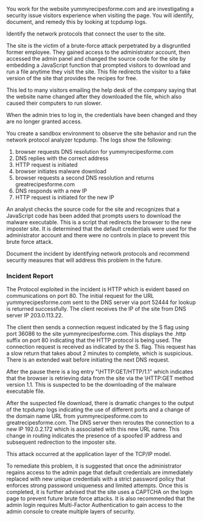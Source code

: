 You work for the website yummyrecipesforme.com and are investigating a security issue visitors experience when visiting the page. You will identify, document, and remedy this by looking at tcpdump logs.

Identify the network protocols that connect the user to the site.

The site is the victim of a brute-force attack perpetrated by a disgruntled former employee. They gained access to the administrator account, then accessed the admin panel and changed the source code for the site by embedding a JavaScript function that prompted visitors to download and run a file anytime they visit the site. This file redirects the visitor to a fake version of the site that provides the recipes for free. 

This led to many visitors emailing the help desk of the company saying that the website name changed after they downloaded the file, which also caused their computers to run slower.

When the admin tries to log in, the credentials have been changed and they are no longer granted access. 

You create a sandbox environment  to observe the site behavior and run the network protocol analyzer tcpdump. The logs show the following:

1. browser requests DNS resolution for yummyrecipesforme.com
2. DNS replies with the correct address
3. HTTP request is initiated
4. browser initiates malware download
5. browser requests a second DNS resolution and returns greatrecipesforme.com
6. DNS responds with a new IP
7. HTTP request is initiated for the new IP

An analyst checks the source code for the site and recognizes that a JavaScript code has been added that prompts users to download the malware executable.  This is a script that redirects the browser to the new imposter site. It is determined that the default credentials were used for the administrator account and there were no controls in place to prevent this brute force attack.

Document the incident by identifying network protocols and recommend security measures that will address this problem in the future.

### Incident Report

The Protocol exploited in the incident is HTTP which is evident based on communications on port 80. The initial request for the URL yummyrecipesforme.com sent to the DNS server via port 52444 for lookup is returned successfully. The client receives the IP of the site from DNS server IP 203.0.113.22. 

The client then sends a connection request indicated by the S flag using port 36086 to the site yummyrecipesforme.com. This displays the .http suffix on port 80 indicating that the HTTP protocol is being used. The connection request is received as indicated by the S. flag. This request has a slow return that takes about 2 minutes to complete, which is suspicious. There is an extended wait before initiating the next DNS request.

After the pause there is a log entry "\HTTP:GET/HTTP/1.1" which indicates that the browser is retrieving data from the site via the \HTTP:GET method version 1.1. This is suspected to be the downloading of the malware executable file.

After the suspected file download, there is dramatic changes to the output of the tcpdump logs indicating the use of different ports and a change of the domain name URL from yummyrecipesforme.com to greatrecipesforme.com. The DNS server then reroutes the connection to a new IP 192.0.2.172 which is associated with this new URL name. This change in routing indicates the presence of a spoofed IP address and subsequent redirection to the imposter site.

This attack occurred at the application layer of the TCP/IP model.

To remediate this problem, it is suggested that once the administrator regains access to the admin page that default credentials are immediately replaced with new unique credentials with a strict password policy that enforces strong password uniqueness and limited attempts. Once this is completed, it is further advised that the site uses a CAPTCHA on the login page to prevent future brute force attacks. It is also recommended that the admin login requires Multi-Factor Authentication to gain access to the admin console to create multiple layers of security. 